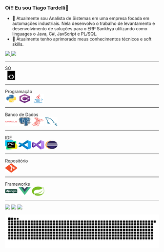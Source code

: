 ### Oi!! Eu sou Tiago Tardelli👋

- 🔭 Atualmente sou Analista de Sistemas em uma empresa focada em automações industriais. Nela desenvolvo o trabalho de levantamento e desenvolvimento de soluções para o ERP Sankhya utilizando como linguages o Java, C#, JavScript e PL/SQL. 
- 🌱 Atualmente tenho aprimorado meus conhecimentos técnicos e soft skills.

<div>
  <a href="https://beacons.ai/tiagotardelli">
  <img height="140em" src="https://github-readme-stats.vercel.app/api?username=tiagotardelli&show_icons=true&theme=dark&include_all_commits=true&count_private=true"/>
  <img height="140em" src="https://github-readme-stats.vercel.app/api/top-langs/?username=tiagotardelli&layout=compact&langs_count=7&theme=dark"/>
  </a>
</div>
<hr>
<div style="display: inline_block"> SO <br>
  <img align="center" alt="Tardelli-Ubuntu" height="30" width="40" src="https://raw.githubusercontent.com/devicons/devicon/master/icons/ubuntu/ubuntu-plain.svg">
</div>
<hr>
<div style="display: inline_block"> Programação<br>
  <img align="center" alt="Tardelli-Python" height="30" width="40" src="https://raw.githubusercontent.com/devicons/devicon/master/icons/python/python-original.svg">
  <img align="center" alt="Tardelli-Csharp" height="30" width="40" src="https://raw.githubusercontent.com/devicons/devicon/master/icons/csharp/csharp-original.svg">
  <img align="center" alt="Tardelli-Csharp" height="30" width="40" src="https://raw.githubusercontent.com/devicons/devicon/master/icons/java/java-original.svg">
</div>
<hr>
<div style="display: inline_block">Banco de Dados<br>
  <img align="center" alt="Tardelli-Oracle" height="30" width="40" src="https://raw.githubusercontent.com/devicons/devicon/master/icons/oracle/oracle-original.svg"> 
  <img align="center" alt="Tardelli-PostgreSQL" height="30" width="40" src="https://raw.githubusercontent.com/devicons/devicon/master/icons/postgresql/postgresql-original.svg"> 
  <img align="center" alt="Tardelli-SQLServer" height="30" width="40" src="https://raw.githubusercontent.com/devicons/devicon/master/icons/microsoftsqlserver/microsoftsqlserver-plain.svg">
  <img align="center" alt="Tardelli-MySQL" height="30" width="40" src="https://raw.githubusercontent.com/devicons/devicon/master/icons/mysql/mysql-original.svg">
</div>
<hr>
<div syle="display: inline_block">IDE<br>
  <img align="center" alt="Tardelli-PyCharm" height="30" width="40" src="https://raw.githubusercontent.com/devicons/devicon/master/icons/pycharm/pycharm-original.svg">
  <img align="center" alt="Tardelli-VsCode" height="30" width="40" src="https://raw.githubusercontent.com/devicons/devicon/master/icons/vscode/vscode-original.svg">
  <img align="center" alt="Tardelli-VisualStudio" height="30" width="40" src="https://raw.githubusercontent.com/devicons/devicon/master/icons/visualstudio/visualstudio-original.svg">
  <img align="center" alt="Tardelli-Eclipse" height="30" width="40" src="https://raw.githubusercontent.com/devicons/devicon/master/icons/eclipse/eclipse-original.svg">
</div>
<hr>
<div syle="display: inline_block">Repositório<br>
  <img align="center" alt="Tardelli-git" height="30" width="40" src="https://raw.githubusercontent.com/devicons/devicon/master/icons/git/git-original.svg">
</div>
<hr>
<div syle="display: inline_block">Frameworks<br>
  <img align="center" alt="Tardelli-Django" height="30" width="40" src="https://raw.githubusercontent.com/devicons/devicon/master/icons/django/django-original.svg">
  <img align="center" alt="Tardelli-Vuejs" height="30" width="40" src="https://raw.githubusercontent.com/devicons/devicon/master/icons/vuejs/vuejs-original.svg">
   <img align="center" alt="Tardelli-Spring" height="30" width="40" src="https://github.com/devicons/devicon/blob/master/icons/spring/spring-original.svg">

  
</div>
<hr>
<div> 
  <a href="https://instagram.com/tiagotardelli" target="_blank"><img src="https://img.shields.io/badge/-Instagram-%23E4405F?style=for-the-badge&logo=instagram&logoColor=white" target="_blank"></a>
  <a href = "mailto:tiagob.tardelli@gmail.com"><img src="https://img.shields.io/badge/-Gmail-%23333?style=for-the-badge&logo=gmail&logoColor=white" target="_blank"></a>
  <a href="https://www.linkedin.com/in/tiagotardelli" target="_blank"><img src="https://img.shields.io/badge/-LinkedIn-%230077B5?style=for-the-badge&logo=linkedin&logoColor=white" target="_blank"></a> 
 
  ![Snake animation](https://github.com/tiagotardelli/tiagotardelli/blob/output/github-contribution-grid-snake.svg)
 
</div>
  
 
